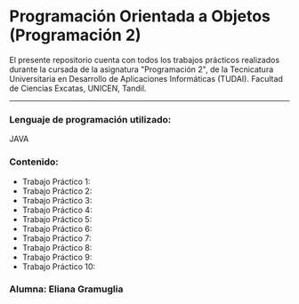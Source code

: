# Programación Orientada a Objetos (Programación 2)

El presente repositorio cuenta con todos los trabajos prácticos realizados durante la cursada de la asignatura "Programación 2", de la Tecnicatura Universitaria en Desarrollo de Aplicaciones Informáticas (TUDAI).
Facultad de Ciencias Excatas, UNICEN, Tandil.

---------

### Lenguaje de programación utilizado:
JAVA

### Contenido:
- Trabajo Práctico 1:
- Trabajo Práctico 2:
- Trabajo Práctico 3:
- Trabajo Práctico 4:
- Trabajo Práctico 5:
- Trabajo Práctico 6:
- Trabajo Práctico 7:
- Trabajo Práctico 8:
- Trabajo Práctico 9:
- Trabajo Práctico 10:

### Alumna: Eliana Gramuglia
